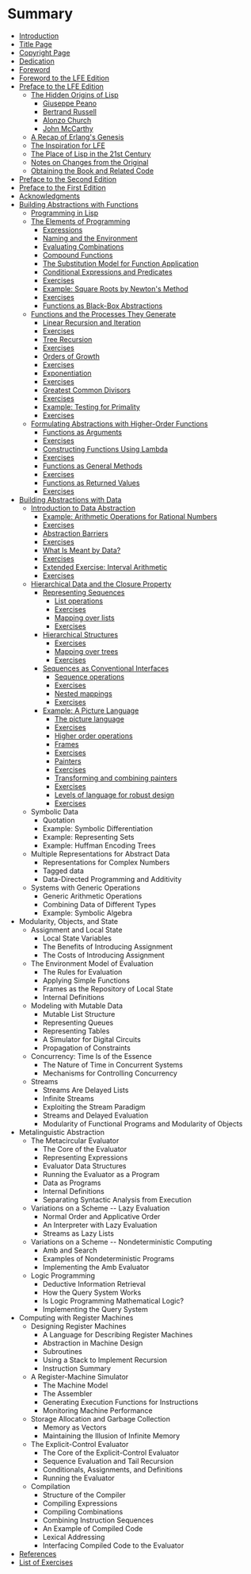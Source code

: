 # Summary

* [Introduction](README.md)
* [Title Page](fm/title-page.md)
* [Copyright Page](fm/copyright-page.md)
* [Dedication](fm/dedication.md)
* [Foreword](fm/foreword.md)
* [Foreword to the LFE Edition](fm/lfe-foreword.md)
* [Preface to the LFE Edition](fm/preface-3/README.md)
   * [The Hidden Origins of Lisp](fm/preface-3/origins.md)
       * [Giuseppe Peano](fm/preface-3/peano.md)
       * [Bertrand Russell](fm/preface-3/russell.md)
       * [Alonzo Church](fm/preface-3/church.md)
       * [John McCarthy](fm/preface-3/mccarthy.md)
   * [A Recap of Erlang's Genesis](fm/preface-3/erlang.md)
   * [The Inspiration for LFE](fm/preface-3/lfe.md)
   * [The Place of Lisp in the 21st Century](fm/preface-3/21stcent.md)
   * [Notes on Changes from the Original](fm/preface-3/changes.md)
   * [Obtaining the Book and Related Code](fm/preface-3/sources.md)
* [Preface to the Second Edition](fm/preface-2.md)
* [Preface to the First Edition](fm/preface-1.md)
* [Acknowledgments](fm/acknowledgments.md)
* [Building Abstractions with Functions](ch1/building-abstractions-with-functions.md)
   * [Programming in Lisp](ch1/programming-in-lisp.md)
   * [The Elements of Programming](ch1/the-elements-of-programming.md)
       * [Expressions](ch1/expressions.md)
       * [Naming and the Environment](ch1/naming-and-the-environment.md)
       * [Evaluating Combinations](ch1/evaluating-combinations.md)
       * [Compound Functions](ch1/compound-functions.md)
       * [The Substitution Model for Function Application](ch1/the-substitution-model-for-function-application.md)
       * [Conditional Expressions and Predicates](ch1/conditional-expressions-and-predicates.md)
       * [Exercises](ch1/exercises-1.md)
       * [Example: Square Roots by Newton's Method](ch1/example-square-roots-by-newtons-method.md)
       * [Exercises](ch1/exercises-2.md)
       * [Functions as Black-Box Abstractions](ch1/functions-as-black-box-abstractions.md)
   * [Functions and the Processes They Generate](ch1/functions-and-the-processes-they-generate.md)
       * [Linear Recursion and Iteration](ch1/linear-recursion-and-iteration.md)
       * [Exercises](ch1/exercises-3.md)
       * [Tree Recursion](ch1/tree-recursion.md)
       * [Exercises](ch1/exercises-4.md)
       * [Orders of Growth](ch1/orders-of-growth.md)
       * [Exercises](ch1/exercises-5.md)
       * [Exponentiation](ch1/exponentiation.md)
       * [Exercises](ch1/exercises-6.md)
       * [Greatest Common Divisors](ch1/greatest-common-divisors.md)
       * [Exercises](ch1/exercises-7.md)
       * [Example: Testing for Primality](ch1/example-testing-for-primality.md)
       * [Exercises](ch1/exercises-8.md)
   * [Formulating Abstractions with Higher-Order Functions](ch1/formulating-abstractions-with-higher-order-functions.md)
       * [Functions as Arguments](ch1/functions-as-arguments.md)
       * [Exercises](ch1/exercises-9.md)
       * [Constructing Functions Using Lambda](ch1/constructing-functions-using-lambda.md)
       * [Exercises](ch1/exercises-10.md)
       * [Functions as General Methods](ch1/functions-as-general-methods.md)
       * [Exercises](ch1/exercises-11.md)
       * [Functions as Returned Values](ch1/functions-as-returned-values.md)
       * [Exercises](ch1/exercises-12.md)
* [Building Abstractions with Data](ch2/building-abstractions-with-data.md)
   * [Introduction to Data Abstraction](ch2/introduction-to-data-abstraction.md)
       * [Example: Arithmetic Operations for Rational Numbers](ch2/example-arithmetic-operationsfor-rational-numbers.md)
       * [Exercises](ch2/exercises-1.md)
       * [Abstraction Barriers](ch2/abstraction-barriers.md)
       * [Exercises](ch2/exercises-2.md)
       * [What Is Meant by Data?](ch2/what-is-meant-by-data.md)
       * [Exercises](ch2/exercises-3.md)
       * [Extended Exercise: Interval Arithmetic](ch2/extended-exercise-interval-arithmetic.md)
       * [Exercises](ch2/exercises-4.md)
   * [Hierarchical Data and the Closure Property](ch2/hierarchical-data-and-the-closure-property.md)
       * [Representing Sequences](ch2/representing-sequences.md)
           * [List operations](ch2/representing-sequences-list-operations.md)
           * [Exercises](ch2/exercises-5.md)
           * [Mapping over lists](ch2/representing-sequences-mapping-over-lists.md)
           * [Exercises](ch2/exercises-6.md)
       * [Hierarchical Structures](ch2/hierarchical-structures.md)
           * [Exercises](ch2/exercises-7.md)
           * [Mapping over trees](ch2/hierarchical-structures-mapping-over-trees.md)
           * [Exercises](ch2/exercises-8.md)
       * [Sequences as Conventional Interfaces](ch2/sequences-as-conventional-interfaces.md)
           * [Sequence operations](ch2/sequence-operations.md)
           * [Exercises](ch2/exercises-9.md)
           * [Nested mappings](ch2/nested-mappings.md)
           * [Exercises](ch2/exercises-10.md)
       * [Example: A Picture Language](ch2/example-picture-language.md)
           * [The picture language](ch2/the-picture-language.md)
           * [Exercises](ch2/exercises-11.md)
           * [Higher order operations](ch2/higher-order-operations.md)
           * [Frames](ch2/frames.md)
           * [Exercises](ch2/exercises-12.md)
           * [Painters](ch2/painters.md)
           * [Exercises](ch2/exercises-13.md)
           * [Transforming and combining painters](ch2/transforming-and-combining-painters.md)
           * [Exercises](ch2/exercises-14.md)
           * [Levels of language for robust design](ch2/levels-of-language-for-robust-design.md)
           * [Exercises](ch2/exercises-15.md)
   * Symbolic Data
       * Quotation
       * Example: Symbolic Differentiation
       * Example: Representing Sets
       * Example: Huffman Encoding Trees
   * Multiple Representations for Abstract Data
       * Representations for Complex Numbers
       * Tagged data
       * Data-Directed Programming and Additivity
   * Systems with Generic Operations
       * Generic Arithmetic Operations
       * Combining Data of Different Types
       * Example: Symbolic Algebra
* Modularity, Objects, and State
   * Assignment and Local State
       * Local State Variables
       * The Benefits of Introducing Assignment
       * The Costs of Introducing Assignment
   * The Environment Model of Evaluation
       * The Rules for Evaluation
       * Applying Simple Functions
       * Frames as the Repository of Local State
       * Internal Definitions
   * Modeling with Mutable Data
       * Mutable List Structure
       * Representing Queues
       * Representing Tables
       * A Simulator for Digital Circuits
       * Propagation of Constraints
   * Concurrency: Time Is of the Essence
       * The Nature of Time in Concurrent Systems
       * Mechanisms for Controlling Concurrency
   * Streams
       * Streams Are Delayed Lists
       * Infinite Streams
       * Exploiting the Stream Paradigm
       * Streams and Delayed Evaluation
       * Modularity of Functional Programs and Modularity of Objects
* Metalinguistic Abstraction
   * The Metacircular Evaluator
       * The Core of the Evaluator
       * Representing Expressions
       * Evaluator Data Structures
       * Running the Evaluator as a Program
       * Data as Programs
       * Internal Definitions
       * Separating Syntactic Analysis from Execution
   * Variations on a Scheme -- Lazy Evaluation
       * Normal Order and Applicative Order
       * An Interpreter with Lazy Evaluation
       * Streams as Lazy Lists
   * Variations on a Scheme -- Nondeterministic Computing
       * Amb and Search
       * Examples of Nondeterministic Programs
       * Implementing the Amb Evaluator
   * Logic Programming
       * Deductive Information Retrieval
       * How the Query System Works
       * Is Logic Programming Mathematical Logic?
       * Implementing the Query System
* Computing with Register Machines
   * Designing Register Machines
       * A Language for Describing Register Machines
       * Abstraction in Machine Design
       * Subroutines
       * Using a Stack to Implement Recursion
       * Instruction Summary
   * A Register-Machine Simulator
       * The Machine Model
       * The Assembler
       * Generating Execution Functions for Instructions
       * Monitoring Machine Performance
   * Storage Allocation and Garbage Collection
       * Memory as Vectors
       * Maintaining the Illusion of Infinite Memory
   * The Explicit-Control Evaluator
       * The Core of the Explicit-Control Evaluator
       * Sequence Evaluation and Tail Recursion
       * Conditionals, Assignments, and Definitions
       * Running the Evaluator
   * Compilation
       * Structure of the Compiler
       * Compiling Expressions
       * Compiling Combinations
       * Combining Instruction Sequences
       * An Example of Compiled Code
       * Lexical Addressing
       * Interfacing Compiled Code to the Evaluator
* [References](bm/references.md)
* [List of Exercises](bm/list-of-exercises.md)

